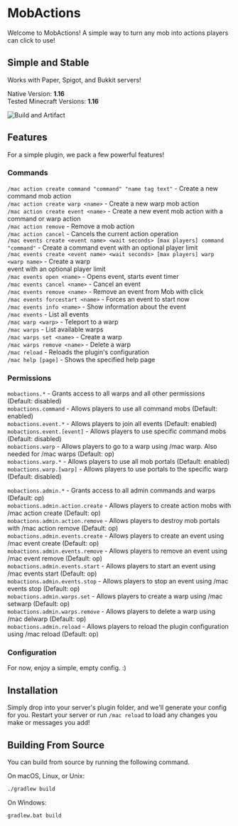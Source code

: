 # MobActions

Welcome to MobActions! A simple way to turn any mob into actions players can click to use!

## Simple and Stable
Works with Paper, Spigot, and Bukkit servers!

Native Version: **1.16**  
Tested Minecraft Versions: **1.16**

![Build and Artifact](https://github.com/CrimsonWarpedcraft/MobActions/workflows/Build%20and%20Artifact/badge.svg?event=push)

## Features
For a simple plugin, we pack a few powerful features!

### Commands
`/mac action create command "command" "name tag text"` - Create a new command mob action  
`/mac action create warp <name>` - Create a new warp mob action  
`/mac action create event <name>` - Create a new event mob action with a command or warp action  
`/mac action remove` - Remove a mob action  
`/mac action cancel` - Cancels the current action operation  
`/mac events create <event name> <wait seconds> [max players] command "command"` - Create a command 
event with an optional player limit  
`/mac events create <event name> <wait seconds> [max players] warp <warp name>` - Create a warp  
event with an optional player limit  
`/mac events open <name>` - Opens event, starts event timer  
`/mac events cancel <name>` - Cancel an event  
`/mac events remove <name>` - Remove an event from Mob with click  
`/mac events forcestart <name>` - Forces an event to start now  
`/mac events info <name>` - Show information about the event  
`/mac events` - List all events  
`/mac warp <warp>` - Teleport to a warp  
`/mac warps` - List available warps  
`/mac warps set <name>` - Create a warp  
`/mac warps remove <name>` - Delete a warp  
`/mac reload` - Reloads the plugin's configuration  
`/mac help [page]` - Shows the specified help page

### Permissions
`mobactions.*` - Grants access to all warps and all other permissions (Default: disabled)  
`mobactions.command` - Allows players to use all command mobs (Default: enabled)  
`mobactions.event.*` - Allows players to join all events (Default: enabled)  
`mobactions.event.[event]` - Allows players to use specific command mobs (Default: disabled)  
`mobactions.warp` - Allows players to go to a warp using /mac warp. Also needed for /mac warps (Default: op)  
`mobactions.warp.*` - Allows players to use all mob portals (Default: enabled)  
`mobactions.warp.[warp]` - Allows players to use portals to the specific warp (Default: disabled)

`mobactions.admin.*` - Grants access to all admin commands and warps (Default: op)  
`mobactions.admin.action.create` - Allows players to create action mobs with /mac action create (Default: op)  
`mobactions.admin.action.remove` - Allows players to destroy mob portals with /mac action remove (Default: op)  
`mobactions.admin.events.create` - Allows players to create an event using /mac event create (Default: op)  
`mobactions.admin.events.remove` - Allows players to remove an event using /mac event remove (Default: op)  
`mobactions.admin.events.start` - Allows players to start an event using /mac events start (Default: op)  
`mobactions.admin.events.stop` - Allows players to stop an event using /mac events stop (Default: op)  
`mobactions.admin.warps.set` - Allows players to create a warp using /mac setwarp (Default: op)  
`mobactions.admin.warps.remove` - Allows players to delete a warp using /mac delwarp (Default: op)  
`mobactions.admin.reload` - Allows players to reload the plugin configuration using /mac reload (Default: op)  

### Configuration
For now, enjoy a simple, empty config. :)

## Installation
Simply drop into your server's plugin folder, and we'll generate your config for you. Restart your server or run 
`/mac reload` to load any changes you make or messages you add!

## Building From Source
You can build from source by running the following command.

On macOS, Linux, or Unix:
```bash
./gradlew build
```

On Windows:
```batch
gradlew.bat build
```
